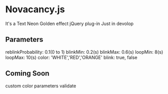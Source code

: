 # Novacancy.js

It's a Text Neon Golden effect jQuery plug-in
Just in devolop

## Parameters

reblinkProbability: 0.1(0 to 1)
blinkMin: 0.2(s)
blinkMax: 0.6(s)
loopMin: 8(s)
loopMax: 10(s)
color: 'WHITE','RED','ORANGE'
blink: true, false

## Coming Soon

custom color
parameters validate